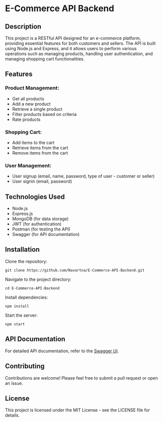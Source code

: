 <h1>E-Commerce API Backend</h1>

<h2>Description</h2>
<p>This project is a RESTful API designed for an e-commerce platform, providing essential features for both customers and sellers. The API is built using Node.js and Express, and it allows users to perform various operations such as managing products, handling user authentication, and managing shopping cart functionalities.</p>

<h2>Features</h2>
<h3>Product Management:</h3>
<ul>
    <li>Get all products</li>
    <li>Add a new product</li>
    <li>Retrieve a single product</li>
    <li>Filter products based on criteria</li>
    <li>Rate products</li>
</ul>

<h3>Shopping Cart:</h3>
<ul>
    <li>Add items to the cart</li>
    <li>Retrieve items from the cart</li>
    <li>Remove items from the cart</li>
</ul>

<h3>User Management:</h3>
<ul>
    <li>User signup (email, name, password, type of user - customer or seller)</li>
    <li>User signin (email, password)</li>
</ul>

<h2>Technologies Used</h2>
<ul>
    <li>Node.js</li>
    <li>Express.js</li>
    <li>MongoDB (for data storage)</li>
    <li>JWT (for authentication)</li>
    <li>Postman (for testing the API)</li>
    <li>Swagger (for API documentation)</li>
</ul>

<h2>Installation</h2>
<p>Clone the repository:</p>
<pre><code>git clone https://github.com/Navartna/E-Commerce-API-Backend.git</code></pre>

<p>Navigate to the project directory:</p>
<pre><code>cd E-Commerce-API-Backend</code></pre>

<p>Install dependencies:</p>
<pre><code>npm install</code></pre>

<p>Start the server:</p>
<pre><code>npm start</code></pre>

<h2>API Documentation</h2>
<p>For detailed API documentation, refer to the <a href="link to Swagger UI if available">Swagger UI</a>.</p>

<h2>Contributing</h2>
<p>Contributions are welcome! Please feel free to submit a pull request or open an issue.</p>

<h2>License</h2>
<p>This project is licensed under the MIT License - see the LICENSE file for details.</p>
